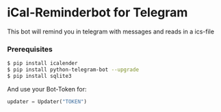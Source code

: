 # iCal-Reminderbot for Telegram

This bot will remind you in telegram with messages and reads in a ics-file


### Prerequisites

```sh
$ pip install icalender
$ pip install python-telegram-bot --upgrade
$ pip install sqlite3
```
And use your Bot-Token for:

```py
updater = Updater("TOKEN")
```
